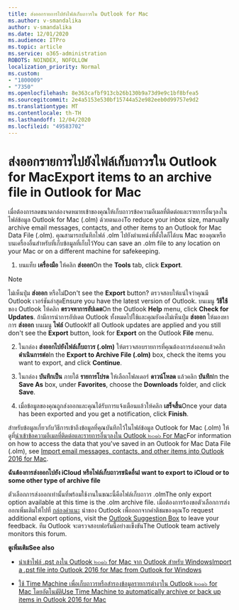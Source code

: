 ```yaml
---
title: ส่งออกรายการไปยังไฟล์เก็บถาวรใน Outlook for Mac
ms.author: v-smandalika
author: v-smandalika
ms.date: 12/01/2020
ms.audience: ITPro
ms.topic: article
ms.service: o365-administration
ROBOTS: NOINDEX, NOFOLLOW
localization_priority: Normal
ms.custom:
- "1800009"
- "7350"
ms.openlocfilehash: 8e363cafbf913cb26b130b9a73d9e9c1bf8bfea5
ms.sourcegitcommit: 2e4a5153e530bf15744a52e982eeb0d99757e9d2
ms.translationtype: MT
ms.contentlocale: th-TH
ms.lasthandoff: 12/04/2020
ms.locfileid: "49583702"
---
```

# <a name="export-items-to-an-archive-file-in-outlook-for-mac"></a><span data-ttu-id="a10bc-102">ส่งออกรายการไปยังไฟล์เก็บถาวรใน Outlook for Mac</span><span class="sxs-lookup"><span data-stu-id="a10bc-102">Export items to an archive file in Outlook for Mac</span></span>

<span data-ttu-id="a10bc-103">เมื่อต้องการลดขนาดกล่องจดหมายเข้าของคุณให้เก็บถาวรข้อความอีเมลที่ติดต่อและรายการอื่นๆลงในไฟล์ข้อมูล Outlook for Mac (.olm) ด้วยตนเอง</span><span class="sxs-lookup"><span data-stu-id="a10bc-103">To reduce your inbox size, manually archive email messages, contacts, and other items to an Outlook for Mac Data File (.olm).</span></span> <span data-ttu-id="a10bc-104">คุณสามารถบันทึกไฟล์ .olm ไปยังตำแหน่งที่ตั้งใดก็ได้บน Mac ของคุณหรือบนเครื่องอื่นสำหรับที่เก็บข้อมูลที่เก็บไว้</span><span class="sxs-lookup"><span data-stu-id="a10bc-104">You can save an .olm file to any location on your Mac or on a different machine for safekeeping.</span></span>

1. <span data-ttu-id="a10bc-105">บนแท็บ **เครื่องมือ** ให้คลิก **ส่งออก**</span><span class="sxs-lookup"><span data-stu-id="a10bc-105">On the **Tools** tab, click **Export**.</span></span>

> [!NOTE]
> <span data-ttu-id="a10bc-106">ไม่เห็นปุ่ม **ส่งออก** หรือไม่</span><span class="sxs-lookup"><span data-stu-id="a10bc-106">Don't see the **Export** button?</span></span> <span data-ttu-id="a10bc-107">ตรวจสอบให้แน่ใจว่าคุณมี Outlook เวอร์ชันล่าสุด</span><span class="sxs-lookup"><span data-stu-id="a10bc-107">Ensure you have the latest version of Outlook.</span></span> <span data-ttu-id="a10bc-108">บนเมนู **วิธีใช้** ของ Outlook ให้คลิก **ตรวจหาการอัปเดต**</span><span class="sxs-lookup"><span data-stu-id="a10bc-108">On the Outlook **Help** menu, click **Check for Updates**.</span></span> <span data-ttu-id="a10bc-109">ถ้ามีการนำการอัปเดต Outlook ทั้งหมดไปใช้และคุณยังคงไม่เห็นปุ่ม **ส่งออก** ให้มองหาการ **ส่งออก** บนเมนู **ไฟล์** Outlook</span><span class="sxs-lookup"><span data-stu-id="a10bc-109">If all Outlook updates are applied and you still don't see the **Export** button, look for **Export** on the Outlook **File** menu.</span></span>

2. <span data-ttu-id="a10bc-110">ในกล่อง **ส่งออกไปยังไฟล์เก็บถาวร (.olm)** ให้ตรวจสอบรายการที่คุณต้องการส่งออกแล้วคลิก **ดำเนินการต่อ**</span><span class="sxs-lookup"><span data-stu-id="a10bc-110">In the **Export to Archive File (.olm)** box, check the items you want to export, and click **Continue**.</span></span>

3. <span data-ttu-id="a10bc-111">ในกล่อง **บันทึกเป็น** ภายใต้ **รายการโปรด** ให้เลือกโฟลเดอร์ **ดาวน์โหลด** แล้วคลิก **บันทึก**</span><span class="sxs-lookup"><span data-stu-id="a10bc-111">In the **Save As** box, under **Favorites**, choose the **Downloads** folder, and click **Save**.</span></span>

4. <span data-ttu-id="a10bc-112">เมื่อข้อมูลของคุณถูกส่งออกและคุณได้รับการแจ้งเตือนแล้วให้คลิก **เสร็จสิ้น**</span><span class="sxs-lookup"><span data-stu-id="a10bc-112">Once your data has been exported and you get a notification, click **Finish**.</span></span>

<span data-ttu-id="a10bc-113">สำหรับข้อมูลเกี่ยวกับวิธีการเข้าถึงข้อมูลที่คุณบันทึกไว้ในไฟล์ข้อมูล Outlook for Mac (.olm) ให้ดูที่[นำเข้าข้อความอีเมลที่ติดต่อและรายการอื่นๆลงใน Outlook ๒๐๑๖ For Mac](https://support.microsoft.com/office/import-and-export-outlook-email-contacts-and-calendar-92577192-3881-4502-b79d-c3bbada6c8ef#ID0EAACAAA=macOS)</span><span class="sxs-lookup"><span data-stu-id="a10bc-113">For information on how to access the data that you've saved in an Outlook for Mac Data File (.olm), see [Import email messages, contacts, and other items into Outlook 2016 for Mac](https://support.microsoft.com/office/import-and-export-outlook-email-contacts-and-calendar-92577192-3881-4502-b79d-c3bbada6c8ef#ID0EAACAAA=macOS).</span></span>

<span data-ttu-id="a10bc-114">**ฉันต้องการส่งออกไปยัง iCloud หรือไฟล์เก็บถาวรชนิดอื่น**</span><span class="sxs-lookup"><span data-stu-id="a10bc-114">**I want to export to iCloud or to some other type of archive file**</span></span>

<span data-ttu-id="a10bc-115">ตัวเลือกการส่งออกเท่านั้นที่พร้อมใช้งานในขณะนี้คือไฟล์เก็บถาวร .olm</span><span class="sxs-lookup"><span data-stu-id="a10bc-115">The only export option available at this time is the .olm archive file.</span></span> <span data-ttu-id="a10bc-116">เมื่อต้องการร้องขอตัวเลือกการส่งออกเพิ่มเติมให้ไปที่ [กล่องคำแนะ](https://outlook.uservoice.com/) นำของ Outlook เพื่อออกจากคำติชมของคุณ</span><span class="sxs-lookup"><span data-stu-id="a10bc-116">To request additional export options, visit the [Outlook Suggestion Box](https://outlook.uservoice.com/) to leave your feedback.</span></span> <span data-ttu-id="a10bc-117">ทีม Outlook จะตรวจสอบฟอรัมนี้อย่างแข็งขัน</span><span class="sxs-lookup"><span data-stu-id="a10bc-117">The Outlook team actively monitors this forum.</span></span>

<span data-ttu-id="a10bc-118">**ดูเพิ่มเติม**</span><span class="sxs-lookup"><span data-stu-id="a10bc-118">**See also**</span></span>

- [<span data-ttu-id="a10bc-119">นำเข้าไฟล์ .pst ลงใน Outlook ๒๐๑๖ for Mac จาก Outlook สำหรับ Windows</span><span class="sxs-lookup"><span data-stu-id="a10bc-119">Import a .pst file into Outlook 2016 for Mac from Outlook for Windows</span></span>](https://support.microsoft.com/office/import-a-pst-file-into-outlook-for-mac-from-outlook-for-windows-b4a6a1d6-94bb-4c85-a4fc-a83dc690e18c)

- [<span data-ttu-id="a10bc-120">ใช้ Time Machine เพื่อเก็บถาวรหรือสำรองข้อมูลรายการต่างๆใน Outlook ๒๐๑๖ for Mac โดยอัตโนมัติ</span><span class="sxs-lookup"><span data-stu-id="a10bc-120">Use Time Machine to automatically archive or back up items in Outlook 2016 for Mac</span></span>](https://support.microsoft.com/office/automatically-archive-or-back-up-outlook-for-mac-items-441fcce5-2262-4b64-ac8c-fa949df989f5)
